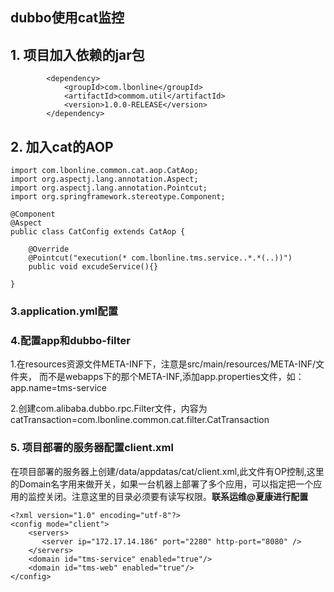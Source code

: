 ## dubbo使用cat监控

## 1. 项目加入依赖的jar包

```
        <dependency>
            <groupId>com.lbonline</groupId>
            <artifactId>commom.util</artifactId>
            <version>1.0.0-RELEASE</version>
        </dependency>
```

## 2. 加入cat的AOP

```
import com.lbonline.common.cat.aop.CatAop;
import org.aspectj.lang.annotation.Aspect;
import org.aspectj.lang.annotation.Pointcut;
import org.springframework.stereotype.Component;

@Component
@Aspect
public class CatConfig extends CatAop {

    @Override
    @Pointcut("execution(* com.lbonline.tms.service..*.*(..))")
    public void excudeService(){}

}
```

###  3.application.yml配置



###  4.配置app和dubbo-filter

1.在resources资源文件META-INF下，注意是src/main/resources/META-INF/文件夹， 而不是webapps下的那个META-INF,添加app.properties文件，如：app.name=tms-service

2.创建com.alibaba.dubbo.rpc.Filter文件，内容为 catTransaction=com.lbonline.common.cat.filter.CatTransaction

 

### 5. 项目部署的服务器配置client.xml

在项目部署的服务器上创建/data/appdatas/cat/client.xml,此文件有OP控制,这里的Domain名字用来做开关，如果一台机器上部署了多个应用，可以指定把一个应用的监控关闭。注意这里的目录必须要有读写权限。**联系运维@夏康进行配置**

```
<?xml version="1.0" encoding="utf-8"?>
<config mode="client">
    <servers>
       <server ip="172.17.14.186" port="2280" http-port="8080" />
    </servers>
    <domain id="tms-service" enabled="true"/>
    <domain id="tms-web" enabled="true"/>
</config>
```

### 



